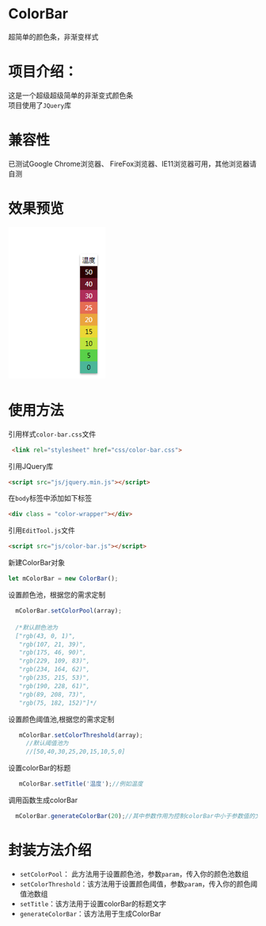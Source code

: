 # ColorBar
超简单的颜色条，非渐变样式

项目介绍：
====
这是一个超级超级简单的非渐变式颜色条
<br>项目使用了`JQuery`库<br>

兼容性
====
已测试Google Chrome浏览器、 FireFox浏览器、IE11浏览器可用，其他浏览器请自测

效果预览
====
![Image text](https://github.com/Victorfy1214/ColorBar/blob/master/preview/preview.png)

使用方法
====

引用样式`color-bar.css`文件
```html
 <link rel="stylesheet" href="css/color-bar.css">
 ```
 
 引用JQuery库
 ```html
 <script src="js/jquery.min.js"></script>
 ```
 在`body`标签中添加如下标签
 ```html
<div class = "color-wrapper"></div>
 ```
 引用`EditTool.js`文件
  ```html
<script src="js/color-bar.js"></script>
 ```
 
 新建ColorBar对象
 ```javascript
let mColorBar = new ColorBar();
 ```
 设置颜色池，根据您的需求定制
 ```javascript
   mColorBar.setColorPool(array);
   
   /*默认颜色池为
   ["rgb(43, 0, 1)",
    "rgb(107, 21, 39)",
    "rgb(175, 46, 90)",
    "rgb(229, 109, 83)",
    "rgb(234, 164, 62)",
    "rgb(235, 215, 53)",
    "rgb(190, 228, 61)",
    "rgb(89, 208, 73)",
    "rgb(75, 182, 152)"]*/
 ```
 设置颜色阈值池,根据您的需求定制
 ```javascript
    mColorBar.setColorThreshold(array);
      //默认阈值池为
      //[50,40,30,25,20,15,10,5,0]
 ```
 设置colorBar的标题
 ```javascript
    mColorBar.setTitle('温度');//例如温度
 ```
调用函数生成colorBar
 ```javascript
   mColorBar.generateColorBar(20);//其中参数作用为控制colorBar中小于参数值的文字的颜色为黑色，本例中小于20的颜色阈值文字都为黑色
 ```
 
封装方法介绍
====

* `setColorPool`： 此方法用于设置颜色池，参数`param`，传入你的颜色池数组
* `setColorThreshold`：该方法用于设置颜色阈值，参数`param`，传入你的颜色阈值池数组
* `setTitle`：该方法用于设置colorBar的标题文字
* `generateColorBar`：该方法用于生成ColorBar
